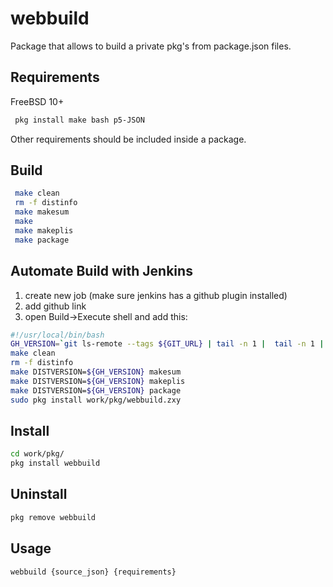 # webbuild

Package that allows to build a private pkg's from package.json files.

## Requirements
 FreeBSD 10+
```bash 
 pkg install make bash p5-JSON
```

 Other requirements should be included inside a package.

## Build
```bash
 make clean
 rm -f distinfo
 make makesum
 make
 make makeplis
 make package
```


## Automate Build with Jenkins
1. create new job (make sure jenkins has a github plugin installed)
2. add github link
3. open Build->Execute shell and add this:
```bash
#!/usr/local/bin/bash
GH_VERSION=`git ls-remote --tags ${GIT_URL} | tail -n 1 |  tail -n 1 | sed 's/.*refs\/tags\///g'`
make clean
rm -f distinfo
make DISTVERSION=${GH_VERSION} makesum
make DISTVERSION=${GH_VERSION} makeplis
make DISTVERSION=${GH_VERSION} package
sudo pkg install work/pkg/webbuild.zxy
```

## Install
```bash
cd work/pkg/
pkg install webbuild
```

## Uninstall
```bash
pkg remove webbuild
```


## Usage
```bash
webbuild {source_json} {requirements}
```